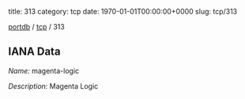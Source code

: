 title: 313
category: tcp
date: 1970-01-01T00:00:00+0000
slug: tcp/313

[portdb](/) / [tcp](/category/tcp.html) / 313


## IANA Data

_Name:_ magenta-logic

_Description:_ Magenta Logic

